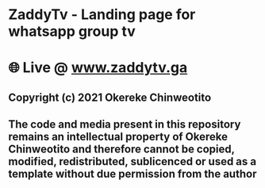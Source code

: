 
# ZaddyTv - Landing page for whatsapp group tv

# 🌐 Live @ www.zaddytv.ga

## Copyright (c) 2021 Okereke Chinweotito
## The code and media present in this repository remains an intellectual property of Okereke Chinweotito and therefore cannot be copied, modified, redistributed, sublicenced or used as a template without due permission from the author


